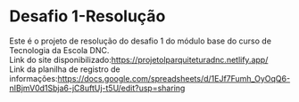 # Desafio 1-Resolução
Este é o projeto de resolução do desafio 1 do módulo base do curso de Tecnologia da Escola DNC.<br>
Link do site disponibilizado:https://projetolparquiteturadnc.netlify.app/ <br>
Link da planilha de registro de informações:https://docs.google.com/spreadsheets/d/1EJf7Fumh_OyOqQ6-nIBjmV0d1Sbja6-jC8uftUj-t5U/edit?usp=sharing
